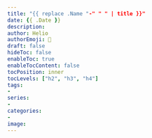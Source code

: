 ```yaml
---
title: "{{ replace .Name "-" " " | title }}"
date: {{ .Date }}
description:
author: Helio
authorEmoji: 📡
draft: false
hideToc: false
enableToc: true
enableTocContent: false
tocPosition: inner
tocLevels: ["h2", "h3", "h4"]
tags:
-
series:
-
categories:
-
image:
---
```

